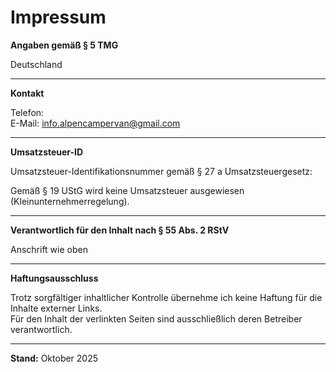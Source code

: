 # Impressum

**Angaben gemäß § 5 TMG**

<AlpenCamperVan>
<Sebastian>  
<Straße und Hausnummer>  
<PLZ Ort>  
Deutschland

---

**Kontakt**

Telefon: <deine Telefonnummer>  
E-Mail: [info.alpencampervan@gmail.com](mailto:info.alpencampervan@gmail.com)  

---

**Umsatzsteuer-ID**

Umsatzsteuer-Identifikationsnummer gemäß § 27 a Umsatzsteuergesetz:  
**<DE123456789>**

Gemäß § 19 UStG wird keine Umsatzsteuer ausgewiesen (Kleinunternehmerregelung).

---

**Verantwortlich für den Inhalt nach § 55 Abs. 2 RStV**

<Sebastian>  
Anschrift wie oben

---

**Haftungsausschluss**

Trotz sorgfältiger inhaltlicher Kontrolle übernehme ich keine Haftung für die Inhalte externer Links.  
Für den Inhalt der verlinkten Seiten sind ausschließlich deren Betreiber verantwortlich.

---

**Stand:** Oktober 2025
